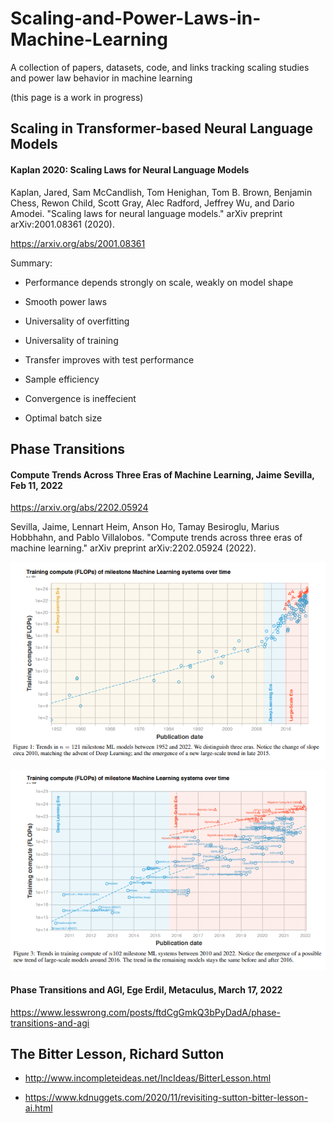# Scaling-and-Power-Laws-in-Machine-Learning
A collection of papers, datasets, code, and links tracking scaling studies and power law behavior in machine learning

(this page is a work in progress)

## Scaling in Transformer-based Neural Language Models

#### Kaplan 2020: Scaling Laws for Neural Language Models

Kaplan, Jared, Sam McCandlish, Tom Henighan, Tom B. Brown, Benjamin Chess, Rewon Child, Scott Gray, Alec Radford, Jeffrey Wu, and Dario Amodei. "Scaling laws for neural language models." arXiv preprint arXiv:2001.08361 (2020).

https://arxiv.org/abs/2001.08361
 

Summary: 

* Performance depends strongly on scale, weakly on model shape

* Smooth power laws

* Universality of overfitting

* Universality of training

* Transfer improves with test performance

* Sample efficiency

* Convergence is ineffecient

* Optimal batch size

## Phase Transitions

#### Compute Trends Across Three Eras of Machine Learning, Jaime Sevilla, Feb 11, 2022

https://arxiv.org/abs/2202.05924

Sevilla, Jaime, Lennart Heim, Anson Ho, Tamay Besiroglu, Marius Hobbhahn, and Pablo Villalobos. "Compute trends across three eras of machine learning." arXiv preprint arXiv:2202.05924 (2022).

![](img/flops0.png)

![](img/flops1.png)


#### Phase Transitions and AGI, Ege Erdil, Metaculus, March 17, 2022

https://www.lesswrong.com/posts/ftdCgGmkQ3bPyDadA/phase-transitions-and-agi

## The Bitter Lesson, Richard Sutton

* http://www.incompleteideas.net/IncIdeas/BitterLesson.html

* https://www.kdnuggets.com/2020/11/revisiting-sutton-bitter-lesson-ai.html
